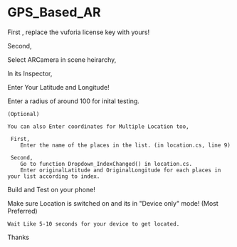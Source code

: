 # GPS_Based_AR

First , replace the vuforia license key with yours!

Second,

Select ARCamera in scene heirarchy,

In its Inspector,

Enter Your Latitude and Longitude!

Enter a radius of around 100 for inital testing.

    (Optional)

    You can also Enter coordinates for Multiple Location too,

     First, 
        Enter the name of the places in the list. (in location.cs, line 9)

     Second,
        Go to function Dropdown_IndexChanged() in location.cs.
        Enter originalLatitude and OriginalLongitude for each places in your list according to index.        


Build and Test on your phone!

Make sure Location is switched on and its in "Device only" mode! (Most Preferred)

    Wait Like 5-10 seconds for your device to get located.

Thanks

